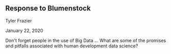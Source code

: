 ## Response to Blumenstock
Tyler Frazier

January 22, 2020

Don't forget people in the use of Big Data ...
What are some of the promises and pitfalls associated with human development data science?
